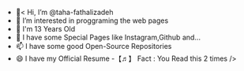 - 👋< Hi, I’m @taha-fathalizadeh
- 👀 I’m interested in proggraming the web pages
- 🌱 I'm 13 Years Old
- 💞️ I have some Special Pages like Instagram,Github and... 
- 📫 I have some good Open-Source Repositories
- 😄 I have my Official Resume
-【♬】 Fact : You Read this 2 times
/>

